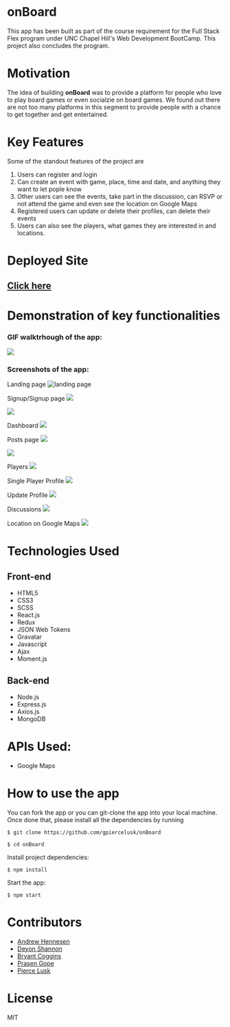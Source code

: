 # onBoard
This app has been built as part of the course requirement for the Full Stack Flex program under UNC Chapel Hill's Web Development BootCamp. This project also concludes the program.

# Motivation
The idea of building **onBoard** was to provide a platform for people who love to play board games or even socialzie on board games. We found out there are not too many platforms in this segment to provide people with a chance to get together and get entertained.

# Key Features
Some of the standout features of the project are
1. Users can register and login
2. Can create an event with game, place, time and date, and anything they want to let pople know
3. Other users can see the events, take part in the discussion, can RSVP or not attend the game and even see the location on Google Maps
4. Registered users can update or delete their profiles, can delete their events
5. Users can also see the players, what games they are interested in and locations.

# Deployed Site
## [Click here](https://quiet-fortress-68299.herokuapp.com/)

# Demonstration of key functionalities

### GIF walktrhough of the app:

![](screenshots/onBoard.gif)



### Screenshots of the app:

Landing page
![landing page](screenshots/landingpage.png "The Landing Page")

Signup/Signup page
![](screenshots/signup.png) 

![](screenshots/signin.png) 

Dashboard
![](screenshots/dashboard.png) 

Posts page
![](screenshots/posts1.png) 

![](screenshots/posts2.png) 

Players
![](screenshots/players.png) 

Single Player Profile
![](screenshots/player.png) 

Update Profile
![](screenshots/updateprofile.png) 

Discussions
![](screenshots/discussion.png) 

Location on Google Maps
![](screenshots/map.png)


# Technologies Used

## Front-end

* HTML5
* CSS3
* SCSS
* React.js
* Redux
* JSON Web Tokens
* Gravatar
* Javascript
* Ajax
* Moment.js

## Back-end

* Node.js
* Express.js
* Axios.js
* MongoDB

# APIs Used:

* Google Maps

# How to use the app
You can fork the app or you can git-clone the app into your local machine. Once done that, please install all the dependencies by running 

`$ git clone https://github.com/gpiercelusk/onBoard`

`$ cd onBoard`

Install project dependencies:

`$ npm install`

Start the app:

`$ npm start`

# Contributors

* [Andrew Hennesen](https://github.com/AHennesen)
* [Deyon Shannon](https://github.com/dvshannon)
* [Bryant Coggins](https://github.com/bcoggins78)
* [Prasen Gope](https://github.com/prasengope)
* [Pierce Lusk](https://github.com/gpiercelusk)


# License
MIT

